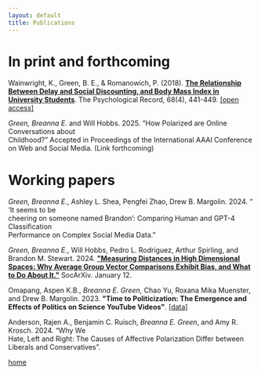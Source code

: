 ```yaml
---
layout: default
title: Publications
---
```


# In print and forthcoming

Wainwright, K., Green, B. E., & Romanowich, P. (2018). [**The Relationship Between Delay and Social Discounting, and Body Mass Index in University Students**](https://link.springer.com/article/10.1007/s40732-018-0287-y). The Psychological Record, 68(4), 441-449. [[open access]](https://www.researchgate.net/publication/325241458_The_Relationship_Between_Delay_and_Social_Discounting_and_Body_Mass_Index_in_University_Students)

*Green,	Breanna	E.*	and	Will	Hobbs.	2025.	“How	Polarized	are	Online	Conversations	about	
Childhood?” Accepted	in	Proceedings	of	the	International	AAAI	Conference	on	Web	and	
Social	Media. (Link forthcoming)

# Working papers

*Green,	Breanna	E.*, Ashley	L.	Shea,	Pengfei	Zhao,	Drew	B.	Margolin.	2024.	“	‘It	seems	to	be	
cheering	on	someone	named	Brandon’:	Comparing	Human	and	GPT-4	Classification	
Performance	on	Complex	Social	Media	Data.”

*Green, Breanna E.*, Will Hobbs, Pedro L. Rodriguez, Arthur Spirling, and Brandon M. Stewart. 2024. [**"Measuring Distances in High Dimensional Spaces: Why Average Group Vector Comparisons Exhibit Bias, and What to Do About It."**](https://doi.org/10.31235/osf.io/g8hxt) SocArXiv. January 12.

Omapang, Aspen K.B., *Breanna E. Green*, Chao Yu, Roxana Mika Muenster, and Drew B. Margolin. 2023. **"Time to Politicization: The Emergence and Effects of Politics on Science YouTube Videos"**. [[data]](https://doi.org/10.7910/DVN/VMAWN8)

Anderson,	Rajen	A.,	Benjamin	C. Ruisch, *Breanna	E. Green*,	and	Amy	R. Krosch.	2024.	“Why	We	
Hate,	Left	and	Right:	The	Causes	of	Affective	Polarization	Differ	between Liberals	and	
Conservatives”.

[home](./)
